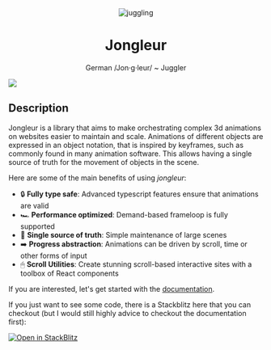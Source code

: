 <div align="center">
    <img src='https://jongleur.guythat.codes/logo.png' border='0' alt='juggling'/>
</div>
<h1 align="center"> Jongleur </h1>

<p align="center">
German /Jon·g·leur/ ~ Juggler
</p>

![](./assets/demo.gif)

## Description

Jongleur is a library that aims to make orchestrating complex 3d animations on websites easier to maintain and scale. Animations of different objects are expressed in an object notation, that is inspired by keyframes, such as commonly found in many animation software. This allows having a single source of truth for the movement of objects in the scene.

Here are some of the main benefits of using _jongleur_:

- 🔒 **Fully type safe**: Advanced typescript features ensure that animations are valid
- 🏎 **Performance optimized**: Demand-based frameloop is fully supported
- 📒 **Single source of truth**: Simple maintenance of large scenes
- ➡️ **Progress abstraction**: Animations can be driven by scroll, time or other forms of input
- 🖱 **Scroll Utilities**: Create stunning scroll-based interactive sites with a toolbox of React components

If you are interested, let's get started with the [documentation](https://jongleur-docs.vercel.app).

If you just want to see some code, there is a Stackblitz here that you can checkout (but I would still highly advice to checkout the documentation first):

[![Open in StackBlitz](https://developer.stackblitz.com/img/open_in_stackblitz.svg)](https://stackblitz.com/edit/jongleur-starter?file=src/App.css)
